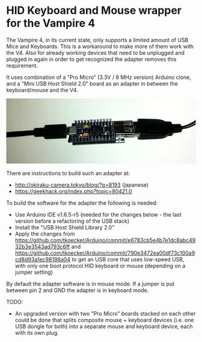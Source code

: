 # HID Keyboard and Mouse wrapper for the Vampire 4

The Vampire 4, in its current state, only supports a limited amount of USB Mice and Keyboards. This is a workaround to make more of them work with the V4. Also for already working devices that need to be unplugged and plugged in again in order to get recognized the adapter removes this requirement.

It uses combination of a "Pro Micro" (3.3V / 8 MHz version) Arduino clone, and a "Mini USB Host Shield 2.0" board as an adapter in between the keyboard/mouse and the V4.

![Adapter](adapter.jpg)

There are instructions to build such an adapter at:
- http://okiraku-camera.tokyo/blog/?p=8193 (japanese)
- https://geekhack.org/index.php?topic=80421.0

To build the software for the adapter the following is needed:
- Use Arduino IDE v1.6.5-r5 (needed for the changes below - the last version before a refactoring of the USB stack)
- Install the "USB Host Shield Library 2.0"
- Apply the changes from https://github.com/tkoecker/Arduino/commit/e6783cb5e4b7e1dc8abc4932b3e3543ad793c6ff
  and https://github.com/tkoecker/Arduino/commit/790e3472ea00df73c100a9cd8d93a1ec98198a04 to
  get an USB core that uses low-speed USB, with only one boot protocol HID keyboard or mouse (depending on a jumper setting)

By default the adapter software is in mouse mode. If a jumper is put between pin 2 and GND the adapter is in keyboard mode.

TODO:
- An upgraded version with two "Pro Micro" boards stacked on each other could be done that splits composite mouse + keyboard devices (i.e. one USB dongle for both) into a separate mouse and keyboard device, each with its own plug.

